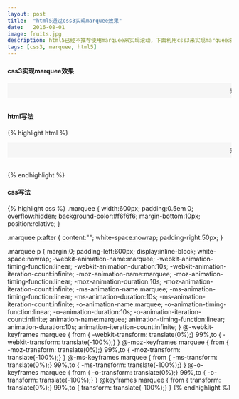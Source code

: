 ```yaml
---
layout: post
title:  "html5通过css3实现marquee效果"
date:   2016-08-01
image: fruits.jpg
description: html5已经不推荐使用marquee来实现滚动，下面利用css3来实现marquee滚动效果
tags: [css3, marquee, html5]
---
```


#### css3实现marquee效果
<style>
.marquee {
  width: 100%;
  padding: 0.5em 0;
  margin: 0 auto;
  overflow: hidden;
  background-color: #f6f6f6;
  margin-bottom: 30px;
  position: relative;
  text-align: left;
}

.marquee p:after {
  content: "";
  white-space: nowrap;
  padding-right: 50px;
}

.marquee p {
  margin: 0;
  padding-left: 100%;
  display: inline-block;
  white-space: nowrap;
  -webkit-animation-name: marquee;
  -webkit-animation-timing-function: linear;
  -webkit-animation-duration: 10s;
  -webkit-animation-iteration-count: infinite;
  -moz-animation-name: marquee;
  -moz-animation-timing-function: linear;
  -moz-animation-duration: 10s;
  -moz-animation-iteration-count: infinite;
  -ms-animation-name: marquee;
  -ms-animation-timing-function: linear;
  -ms-animation-duration: 10s;
  -ms-animation-iteration-count: infinite;
  -o-animation-name: marquee;
  -o-animation-timing-function: linear;
  -o-animation-duration: 10s;
  -o-animation-iteration-count: infinite;
  animation-name: marquee;
  animation-timing-function: linear;
  animation-duration: 10s;
  animation-iteration-count: infinite;
  text-align: left;
}

@-webkit-keyframes marquee {
  from {
    -webkit-transform: translate(0);
  }

  to {
    -webkit-transform: translate(-150%);
  }
}

@-moz-keyframes marquee {
  from {
    -moz-transform: translate(0);
  }

  to {
    -moz-transform: translate(-150%);
  }
}

@-ms-keyframes marquee {
  from {
    -ms-transform: translate(0);
  }

  to {  
    -ms-transform: translate(-150%);
  }
}

@-o-keyframes marquee {
  from {
    -o-transform: translate(0);
  }

  to {
    -o-transform: translate(-150%);
  }
}

@keyframes marquee {
  from {
    transform: translate(0);
  }

  to {
    transform: translate(-150%);
  }
}
</style>
<div class="marquee">
<p>欢迎来到App Hack.</p>
</div>


#### html写法
{% highlight html %}
<div class="marquee">
<p>欢迎来到App Hack.</p>
</div>
{% endhighlight %}


#### css写法
{% highlight css %}
.marquee {
  width:600px;
  padding:0.5em 0;
  overflow:hidden;
  background-color:#f6f6f6;
  margin-bottom:10px;
  position:relative;
}

.marquee p:after {
  content:"";
  white-space:nowrap;
  padding-right:50px;
}

.marquee p {
  margin:0;
  padding-left:600px;
  display:inline-block;
  white-space:nowrap;
  -webkit-animation-name:marquee;
  -webkit-animation-timing-function:linear;
  -webkit-animation-duration:10s;
  -webkit-animation-iteration-count:infinite;
  -moz-animation-name:marquee;
  -moz-animation-timing-function:linear;
  -moz-animation-duration:10s;
  -moz-animation-iteration-count:infinite;
  -ms-animation-name:marquee;
  -ms-animation-timing-function:linear;
  -ms-animation-duration:10s;
  -ms-animation-iteration-count:infinite;
  -o-animation-name:marquee;
  -o-animation-timing-function:linear;
  -o-animation-duration:10s;
  -o-animation-iteration-count:infinite;
  animation-name:marquee;
  animation-timing-function:linear;
  animation-duration:10s;
  animation-iteration-count:infinite;
}
@-webkit-keyframes marquee {
  from   { -webkit-transform: translate(0%);}
  99%,to { -webkit-transform: translate(-100%);}
}
@-moz-keyframes marquee {
  from   { -moz-transform: translate(0%);}
  99%,to { -moz-transform: translate(-100%);}
}
@-ms-keyframes marquee {
  from   { -ms-transform: translate(0%);}
  99%,to { -ms-transform: translate(-100%);}
}
@-o-keyframes marquee {
  from   { -o-transform: translate(0%);}
  99%,to { -o-transform: translate(-100%);}
}
@keyframes marquee {
  from   { transform: translate(0%);}
  99%,to { transform: translate(-100%);}
}
{% endhighlight %}





